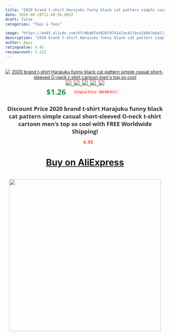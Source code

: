 ```yaml
---
title: "2020 brand t-shirt Harajuku funny black cat pattern simple casual short-sleeved O-neck t-shirt cartoon men's top so cool"
date: 2020-08-29T11:40:36.892Z
draft: false
categories: "Tops & Tees"

image: "https://ae01.alicdn.com/kf/Hb407e9926f9743a7ac417ace1b0b7e8aT/2020-brand-t-shirt-Harajuku-funny-black-cat-pattern-simple-casual-short-sleeved-O-neck-t.jpg"
description: "2020 brand t-shirt Harajuku funny black cat pattern simple casual short-sleeved O-neck t-shirt cartoon men's top so cool"
author: Agus
ratingvalue: 4.45
reviewcount: 2.222
---
```

<br>
<div style="text-align: center;">
<a href="https://s.click.aliexpress.com/e/_9yA5nf" target="_blank" rel="nofollow noopener noreferrer"><img alt="2020 brand t-shirt Harajuku funny black cat pattern simple casual short-sleeved O-neck t-shirt cartoon men's top so cool" class="magnifier-image" src="https://ae01.alicdn.com/kf/Hb407e9926f9743a7ac417ace1b0b7e8aT/2020-brand-t-shirt-Harajuku-funny-black-cat-pattern-simple-casual-short-sleeved-O-neck-t.jpg_640x640.jpg">
<br>
<img style="border:1px solid salmon" src="https://ae01.alicdn.com/kf/Hb407e9926f9743a7ac417ace1b0b7e8aT/2020-brand-t-shirt-Harajuku-funny-black-cat-pattern-simple-casual-short-sleeved-O-neck-t.jpg_120x120.jpg">&nbsp;&nbsp;<img style="border:1px solid salmon" src="https://ae01.alicdn.com/kf/Hd4799ea8053949fab8247a179e3313e2e/2020-brand-t-shirt-Harajuku-funny-black-cat-pattern-simple-casual-short-sleeved-O-neck-t.jpg_120x120.jpg">&nbsp;&nbsp;<img style="border:1px solid salmon" src="https://ae01.alicdn.com/kf/Ha82acc3a816f46098929d1a79c151fd5X/2020-brand-t-shirt-Harajuku-funny-black-cat-pattern-simple-casual-short-sleeved-O-neck-t.jpg_120x120.jpg">&nbsp;&nbsp;<img style="border:1px solid salmon" src="https://ae01.alicdn.com/kf/H58ccfb6dca1345e0bc94f4f3d626f7cf9/2020-brand-t-shirt-Harajuku-funny-black-cat-pattern-simple-casual-short-sleeved-O-neck-t.jpg_120x120.jpg">&nbsp;&nbsp;<img style="border:1px solid salmon" src="https://ae01.alicdn.com/kf/H1de7a28bc6674224859ad45690c98725a/2020-brand-t-shirt-Harajuku-funny-black-cat-pattern-simple-casual-short-sleeved-O-neck-t.jpg_120x120.jpg"></a></div><br0>
<div style="text-align: center;"><span style="background-color: white; border: 0px; box-sizing: border-box; color: seagreen; display: inline-block; font-family: &quot;open sans&quot; , &quot;arial&quot; , &quot;helvetica&quot; , sans-serif , &quot;heiti&quot;; font-size: 24px; font-stretch: inherit; font-weight: 700; line-height: inherit; margin: 0px 10px 0px 0px; padding: 0px; vertical-align: middle;">$1.26 </span>
<span style="background: rgb(255 , 241 , 241); border-radius: 3px; border: 0px; box-sizing: border-box; color: #ff4747; display: inline-block; font-family: inherit; font-size: 12px; font-stretch: inherit; font-style: inherit; font-variant: inherit; font-weight: 600; line-height: inherit; margin: 0px; padding: 2px 5px; transform: scale(0.9); vertical-align: middle;">Original Price : <b style="text-decoration: line-through;">$6.99 </b> 82%&nbsp;&nbsp;</span></div>
<h1 style="color: #333333; display: inline-block; font-family: &quot;open sans&quot; , &quot;arial&quot; , &quot;helvetica&quot; , sans-serif , &quot;heiti&quot;; font-size: 18px; font-stretch: inherit; font-weight: 700; text-align: center;">Discount Price 2020 brand t-shirt Harajuku funny black cat pattern simple casual short-sleeved O-neck t-shirt cartoon men's top so cool with FREE Worldwide Shipping!</h1>
<div style="color: #ff4747; text-align: center;">
<img src="https://4.bp.blogspot.com/-M0ZcTcb-5uY/XleCXlxnR4I/AAAAAAAAAEc/OrjgMkXV1oMQFaCRZj5HQwOCBcu3w1FegCPcBGAYYCw/s1600/star.png" style="height: 15px;">&nbsp;<b>4.45</b></div>
<div class="button_cont" align="center"><a class="buynow_a" href="https://s.click.aliexpress.com/e/_9yA5nf" target="_blank" rel="nofollow noopener noreferrer"><H1>Buy on AliExpress</H1></a></div><br>
<div class="separator" style="clear: both; text-align: center;">
<img src="https://lh3.googleusercontent.com/-pTy5HemUv9M/XlePHvY0dAI/AAAAAAAAAE4/0nX5iRUoIWY8eMW9Dpxeirr157OZliDIgCLcBGAsYHQ/s1600/badge.gif" width="480">
</div>
